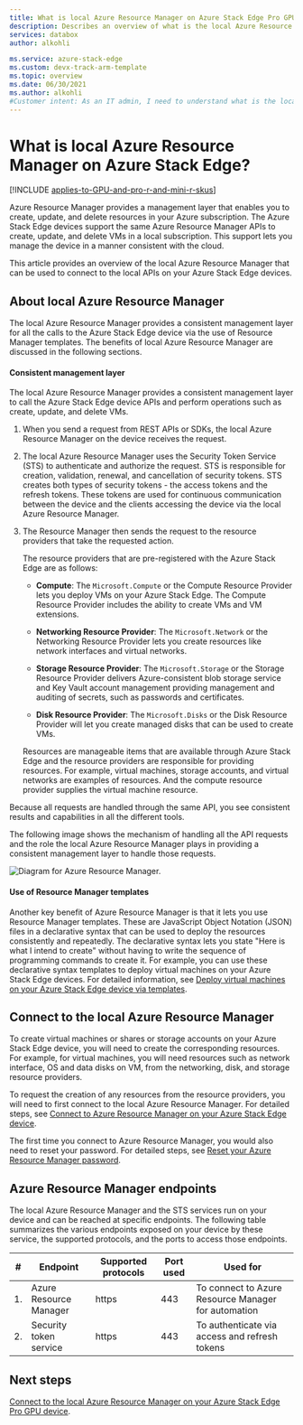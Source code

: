 ```yaml
---
title: What is local Azure Resource Manager on Azure Stack Edge Pro GPU device
description: Describes an overview of what is the local Azure Resource Manager on your Azure Stack Edge device.
services: databox
author: alkohli

ms.service: azure-stack-edge
ms.custom: devx-track-arm-template
ms.topic: overview
ms.date: 06/30/2021
ms.author: alkohli
#Customer intent: As an IT admin, I need to understand what is the local Azure Resource Manager on my Azure Stack Edge Pro device.
---
```


# What is local Azure Resource Manager on Azure Stack Edge?

[!INCLUDE [applies-to-GPU-and-pro-r-and-mini-r-skus](../../includes/azure-stack-edge-applies-to-gpu-pro-r-mini-r-sku.md)]

Azure Resource Manager provides a management layer that enables you to create, update, and delete resources in your Azure subscription. The Azure Stack Edge devices support the same Azure Resource Manager APIs to create, update, and delete VMs in a local subscription. This support lets you manage the device in a manner consistent with the cloud. 

This article provides an overview of the local Azure Resource Manager that can be used to connect to the local APIs on your Azure Stack Edge devices.

## About local Azure Resource Manager

The local Azure Resource Manager provides a consistent management layer for all the calls to the Azure Stack Edge device via the use of Resource Manager templates. The benefits of local Azure Resource Manager are discussed in the following sections.

#### Consistent management layer

The local Azure Resource Manager provides a consistent management layer to call the Azure Stack Edge device APIs and perform operations such as create, update, and delete VMs. 

1. When you send a request from REST APIs or SDKs, the local Azure Resource Manager on the device receives the request. 
1. The local Azure Resource Manager uses the Security Token Service (STS) to authenticate and authorize the request. STS is responsible for creation, validation, renewal, and cancellation of security tokens. STS creates both types of security tokens - the access tokens and the refresh tokens. These tokens are used for continuous communication between the device and the clients accessing the device via the local Azure Resource Manager.
1. The Resource Manager then sends the request to the resource providers that take the requested action.   

    The resource providers that are pre-registered with the Azure Stack Edge are as follows:

    - **Compute**: The `Microsoft.Compute` or the Compute Resource Provider lets you deploy VMs on your Azure Stack Edge. The Compute Resource Provider includes the ability to create VMs and VM extensions. 

    - **Networking Resource Provider**: The `Microsoft.Network` or the Networking Resource Provider lets you create resources like network interfaces and virtual networks.

    - **Storage Resource Provider**: The `Microsoft.Storage` or the Storage Resource Provider delivers Azure-consistent blob storage service and Key Vault account management providing management and auditing of secrets, such as passwords and certificates.  
    
    - **Disk Resource Provider**: The `Microsoft.Disks` or the Disk Resource Provider will let you create managed disks that can be used to create VMs.

    Resources are manageable items that are available through Azure Stack Edge and the resource providers are responsible for providing resources. For example, virtual machines, storage accounts, and virtual networks are examples of resources. And the compute resource provider supplies the virtual machine resource.    

Because all requests are handled through the same API, you see consistent results and capabilities in all the different tools.

The following image shows the mechanism of handling all the API requests and the role the local Azure Resource Manager plays in providing a consistent management layer to handle those requests.

![Diagram for Azure Resource Manager.](media/azure-stack-edge-gpu-connect-resource-manager/edge-device-flow.svg)


#### Use of Resource Manager templates

Another key benefit of Azure Resource Manager is that it lets you use Resource Manager templates. These are JavaScript Object Notation (JSON) files in a declarative syntax that can be used to deploy the resources consistently and repeatedly. The declarative syntax lets you state "Here is what I intend to create" without having to write the sequence of programming commands to create it. For example, you can use these declarative syntax templates to deploy virtual machines on your Azure Stack Edge devices. For detailed information, see [Deploy virtual machines on your Azure Stack Edge device via templates](azure-stack-edge-gpu-deploy-virtual-machine-templates.md).

## Connect to the local Azure Resource Manager

To create virtual machines or shares or storage accounts on your Azure Stack Edge device, you will need to create the corresponding resources. For example, for virtual machines, you will need resources such as network interface, OS and data disks on VM, from the networking, disk, and storage resource providers. 

To request the creation of any resources from the resource providers, you will need to first connect to the local Azure Resource Manager. For detailed steps, see [Connect to Azure Resource Manager on your Azure Stack Edge device](azure-stack-edge-gpu-connect-resource-manager.md).

The first time you connect to Azure Resource Manager, you would also need to reset your password. For detailed steps, see [Reset your Azure Resource Manager password](azure-stack-edge-gpu-set-azure-resource-manager-password.md).


## Azure Resource Manager endpoints

The local Azure Resource Manager and the STS services run on your device and can be reached at specific endpoints. The following table summarizes the various endpoints exposed on your device by these service, the supported protocols, and the ports to access those endpoints. 

| # | Endpoint | Supported protocols | Port used | Used for |
| --- | --- | --- | --- | --- |
| 1. | Azure Resource Manager | https | 443 | To connect to Azure Resource Manager for automation |
| 2. | Security token service | https | 443 | To authenticate via access and refresh tokens |


## Next steps

[Connect to the local Azure Resource Manager on your Azure Stack Edge Pro GPU device](azure-stack-edge-gpu-deploy-virtual-machine-powershell.md).
